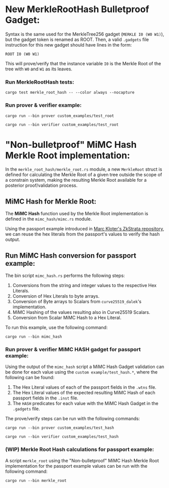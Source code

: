 # New MerkleRootHash Bulletproof Gadget:
Syntax is the same used for the MerkleTree256 gadget (`MERKLE I0 (W0 W1)`), but the gadget token is renamed as ROOT.
Then, a valid `.gadgets` file instruction for this new gadget should have lines in the form:
```
ROOT I0 (W0 W1)
```
This will prove/verify that the instance variable `I0` is the Merkle Root of the tree with `W0` and `W1` as its leaves.

### Run MerkleRootHash tests:
```
cargo test merkle_root_hash -- --color always --nocapture
```

### Run prover & verifier example:

```
cargo run --bin prover custom_examples/test_root
```
```
cargo run --bin verifier custom_examples/test_root
```

# "Non-bulletproof" MiMC Hash Merkle Root implementation:

In the `merkle_root_hash/merkle_root.rs` module, a new `MerkleRoot` struct is defined
for calculating the Merkle Root of a given tree outside the scope of a constrain system,
making the resulting Merkle Root available for a posterior proof/validation process. 

## MiMC Hash for Merkle Root:

The **MiMC Hash** function used by the Merkle Root implementation is defined in the `mimc_hash/mimc.rs` module.

Using the passport example introduced in [Marc Kloter's ZkStrata repository](https://github.com/MarcKloter/zkStrata/tree/master/examples/passport), we can reuse the hex literals from the passport's values 
to verify the hash output.

## Run MiMC Hash conversion for passport example:

The bin script `mimc_hash.rs` performs the following steps: 
1. Conversions from the string and integer values to the respective Hex Literals.
2. Conversion of Hex Literals to byte arrays.
3. Conversion of Byte arrays to Scalars from `curve25519_dalek`'s implementation.
4. MiMC Hashing of the values resulting also in Curve25519 Scalars.
5. Conversion from Scalar MiMC Hash to a Hex Literal.

To run this example, use the following command:
```
cargo run --bin mimc_hash
```

### Run prover & verifier MiMC HASH gadget for passport example:
Using the output of the `mimc_hash` script a MiMC Hash Gadget validation can be done
for each value using the `custom example/test_hash.*`, where the following can be found:

1. The Hex Literal values of each of the passport fields in the `.wtns` file.
2. The Hex Literal values of the expected resulting MiMC Hash of each passport fields in the `.inst` file.
3. The `HASH` predicates for each value with the MiMC Hash Gadget in the `.gadgets` file. 

The prove/verify steps can be run with the following commands:
```
cargo run --bin prover custom_examples/test_hash
```
```
cargo run --bin verifier custom_examples/test_hash
```

### (WIP) Merkle Root Hash calculations for passport example:
A script `merkle_root` using the "Non-bulletproof" MiMC Hash Merkle Root implementation for the 
passport example values can be run with the following command:

```
cargo run --bin merkle_root
```
